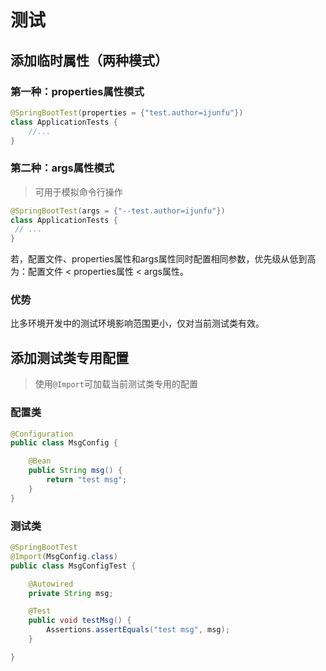 # 测试

## 添加临时属性（两种模式）

### 第一种：properties属性模式
```java
@SpringBootTest(properties = {"test.author=ijunfu"})
class ApplicationTests {
    //...
}
```

### 第二种：args属性模式
> 可用于模拟命令行操作

```java
@SpringBootTest(args = {"--test.author=ijunfu"})
class ApplicationTests {
 // ...   
}
```

若，配置文件、properties属性和args属性同时配置相同参数，优先级从低到高为：配置文件 < properties属性 < args属性。

### 优势
比多环境开发中的测试环境影响范围更小，仅对当前测试类有效。

## 添加测试类专用配置
> 使用`@Import`可加载当前测试类专用的配置

### 配置类
```java
@Configuration
public class MsgConfig {

    @Bean
    public String msg() {
        return "test msg";
    }
}

```

### 测试类
```java
@SpringBootTest
@Import(MsgConfig.class)
public class MsgConfigTest {

    @Autowired
    private String msg;

    @Test
    public void testMsg() {
        Assertions.assertEquals("test msg", msg);
    }

}
```